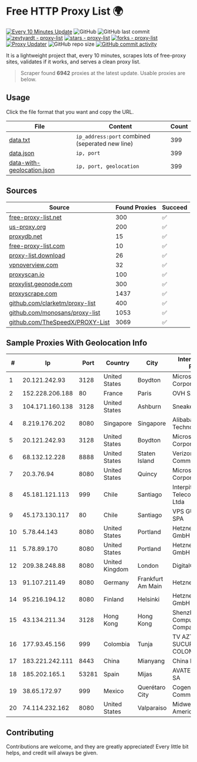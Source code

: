 
# Free HTTP Proxy List 🌍

[![Every 10 Minutes Update](https://github.com/mertguvencli/http-proxy-list/actions/workflows/main.yml/badge.svg?branch=main)](https://github.com/mertguvencli/http-proxy-list/actions/workflows/main.yml)
![GitHub](https://img.shields.io/github/license/mertguvencli/http-proxy-list)
![GitHub last commit](https://img.shields.io/github/last-commit/mertguvencli/http-proxy-list)
[![zevtyardt - proxy-list](https://img.shields.io/static/v1?label=zevtyardt&message=proxy-list&color=blue&logo=github)](https://github.com/zevtyardt/proxy-list "Go to GitHub repo")
[![stars - proxy-list](https://img.shields.io/github/stars/zevtyardt/proxy-list?style=social)](https://github.com/zevtyardt/proxy-list)
[![forks - proxy-list](https://img.shields.io/github/forks/zevtyardt/proxy-list?style=social)](https://github.com/zevtyardt/proxy-list)
[![Proxy Updater](https://github.com/zevtyardt/proxy-list/workflows/Proxy%20Updater/badge.svg)](https://github.com/zevtyardt/proxy-list/actions?query=workflow:"Proxy+Updater")
![GitHub repo size](https://img.shields.io/github/repo-size/zevtyardt/proxy-list)
[![GitHub commit activity](https://img.shields.io/github/commit-activity/m/zevtyardt/proxy-list?logo=commits)](https://github.com/zevtyardt/proxy-list/commits/main)

It is a lightweight project that, every 10 minutes, scrapes lots of free-proxy sites, validates if it works, and serves a clean proxy list.

> Scraper found **6942** proxies at the latest update. Usable proxies are below.

## Usage

Click the file format that you want and copy the URL.

|File|Content|Count|
|----|-------|-----|
|[data.txt](https://raw.githubusercontent.com/mertguvencli/http-proxy-list/main/proxy-list/data.txt)|`ip_address:port` combined (seperated new line)|399|
|[data.json](https://raw.githubusercontent.com/mertguvencli/http-proxy-list/main/proxy-list/data.json)|`ip, port`|399|
|[data-with-geolocation.json](https://raw.githubusercontent.com/mertguvencli/http-proxy-list/main/proxy-list/data-with-geolocation.json)|`ip, port, geolocation`|399|

## Sources

|Source|Found Proxies|Succeed|
|------|-------------|-------|
|[free-proxy-list.net](https://free-proxy-list.net)|300|✅|
|[us-proxy.org](https://www.us-proxy.org)|200|✅|
|[proxydb.net](http://proxydb.net)|15|✅|
|[free-proxy-list.com](https://free-proxy-list.com/?page=&port=&type%5B%5D=http&type%5B%5D=https&up_time=0&search=Search)|10|✅|
|[proxy-list.download](https://www.proxy-list.download/HTTP)|26|✅|
|[vpnoverview.com](https://vpnoverview.com/privacy/anonymous-browsing/free-proxy-servers)|32|✅|
|[proxyscan.io](https://www.proxyscan.io)|100|✅|
|[proxylist.geonode.com](https://proxylist.geonode.com/api/proxy-list?limit=300&page=1&sort_by=lastChecked&sort_type=desc&protocols=http,https)|300|✅|
|[proxyscrape.com](https://api.proxyscrape.com/v2/?request=displayproxies&protocol=http&timeout=10000&country=all&ssl=all&anonymity=all)|1437|✅|
|[github.com/clarketm/proxy-list](https://raw.githubusercontent.com/clarketm/proxy-list/master/proxy-list-raw.txt)|400|✅|
|[github.com/monosans/proxy-list](https://raw.githubusercontent.com/monosans/proxy-list/main/proxies/http.txt)|1053|✅|
|[github.com/TheSpeedX/PROXY-List](https://raw.githubusercontent.com/TheSpeedX/PROXY-List/master/http.txt)|3069|✅|


## Sample Proxies With Geolocation Info

|#|Ip|Port|Country|City|Internet Service Provider|
|-|--|----|-------|----|-------------------------|
|1|20.121.242.93|3128|United States|Boydton|Microsoft Corporation|
|2|152.228.206.188|80|France|Paris|OVH SAS|
|3|104.171.160.138|3128|United States|Ashburn|Sneaker Server|
|4|8.219.176.202|8080|Singapore|Singapore|Alibaba (US) Technology Co., Ltd.|
|5|20.121.242.93|3128|United States|Boydton|Microsoft Corporation|
|6|68.132.12.228|8888|United States|Staten Island|Verizon Communications|
|7|20.3.76.94|8080|United States|Quincy|Microsoft Corporation|
|8|45.181.121.113|999|Chile|Santiago|Interpit Telecomunicaciones Ltda|
|9|45.173.130.117|80|Chile|Santiago|VPS GURU CHILE SPA|
|10|5.78.44.143|8080|United States|Portland|Hetzner Online GmbH|
|11|5.78.89.170|8080|United States|Portland|Hetzner Online GmbH|
|12|209.38.248.88|8080|United Kingdom|London|DigitalOcean|
|13|91.107.211.49|8080|Germany|Frankfurt Am Main|Hetzner Online AG|
|14|95.216.194.12|8080|Finland|Helsinki|Hetzner Online GmbH|
|15|43.134.211.34|3128|Hong Kong|Hong Kong|Shenzhen Tencent Computer Systems Company Limited|
|16|177.93.45.156|999|Colombia|Tunja|TV AZTECA SUCURSAL COLOMBIA|
|17|183.221.242.111|8443|China|Mianyang|China Mobile|
|18|185.202.165.1|53281|Spain|Mijas|AVATEL TELECOM, SA|
|19|38.65.172.97|999|Mexico|Querétaro City|Cogent Communications|
|20|74.114.232.162|8080|United States|Valparaiso|Midwest Telecom of America, Inc|



## Contributing

Contributions are welcome, and they are greatly appreciated! Every
little bit helps, and credit will always be given.

